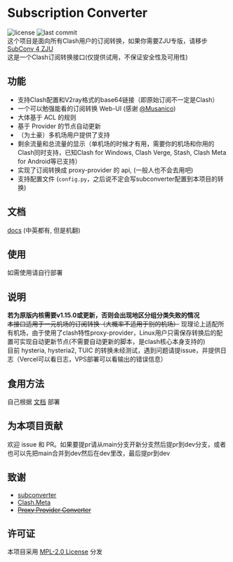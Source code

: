 # Subscription Converter
![license](https://img.shields.io/github/license/SubConv/SubConv) ![last commit](https://img.shields.io/github/last-commit/SubConv/SubConv)  
这个项目是面向所有Clash用户的订阅转换，如果你需要ZJU专版，请移步[SubConv 4 ZJU](https://github.com/SubConv/SubConv-4-ZJU)  
这是一个Clash订阅转换接口(仅提供试用，不保证安全性及可用性)  

## 功能
- 支持Clash配置和V2ray格式的base64链接（即原始订阅不一定是Clash）  
- 一个可以勉强能看的订阅转换 Web-UI (感谢 [@Musanico](https://github.com/musanico))  
- 大体基于 ACL 的规则  
- 基于 Provider 的节点自动更新  
- （为土豪）多机场用户提供了支持  
- 剩余流量和总流量的显示（单机场的时候才有用，需要你的机场和你用的Clash同时支持，已知Clash for Windows, Clash Verge, Stash, Clash Meta for Android等已支持）  
- 实现了订阅转换成 proxy-provider 的 api, (一般人也不会去用吧)
- 支持配置文件 (`config.py`，之后说不定会写subconverter配置到本项目的转换)  

## 文档
[docs](https://subconv.github.io) (中英都有, 但是机翻)  

## 使用
如需使用请自行部署  

## 说明
**若为原版内核需要v1.15.0或更新，否则会出现地区分组分类失败的情况**  
~~本接口适用于一元机场的订阅转换（大概率不适用于别的机场）~~ 现理论上适配所有机场，由于使用了clash特性proxy-provider，Linux用户只需保存转换后的配置可实现自动更新节点(不需要自动更新的脚本，是clash核心本身支持的)<br>
目前 hysteria, hysteria2, TUIC 的转换未经测试，遇到问题请提issue，并提供日志（Vercel可以看日志，VPS部署可以看输出的错误信息）  

## 食用方法
自己根据 [文档](https://subconv.is-sb.com) 部署  

## 为本项目贡献
欢迎 issue 和 PR。如果要提pr请从main分支开新分支然后提pr到dev分支，或者也可以先把main合并到dev然后在dev里改，最后提pr到dev  

## 致谢
- [subconverter](https://github.com/tindy2013/subconverter)  
- [Clash.Meta](https://github.com/MetaCubeX/Clash.Meta)  
- ~~[Proxy Provider Converter](https://github.com/qier222/proxy-provider-converter)~~  

## 许可证
本项目采用 [MPL-2.0 License](https://github.com/SubConv/SubConv/blob/main/LICENSE) 分发  
